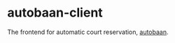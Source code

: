 # autobaan-client

The frontend for automatic court reservation, [autobaan](https://github.com/cgduncan7/autobaan).